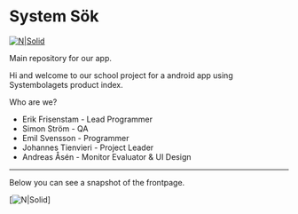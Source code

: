 # System Sök

[![N|Solid](https://images2.imgbox.com/63/19/wvlCqNW4_o.png)](https://github.com/ErikFrisenstam/SystemetAppGrupp5)

Main repository for our app.

Hi and welcome to our school project for a android app using Systembolagets product index. 

Who are we?
* Erik Frisenstam - Lead Programmer
* Simon Ström - QA
* Emil Svensson - Programmer
* Johannes Tienvieri - Project Leader
* Andreas Åsén - Monitor Evaluator & UI Design

--------------------------------------------------------

Below you can see a snapshot of the frontpage.

[![N|Solid](https://images2.imgbox.com/1a/6a/j2jlqqQl_o.png)]


